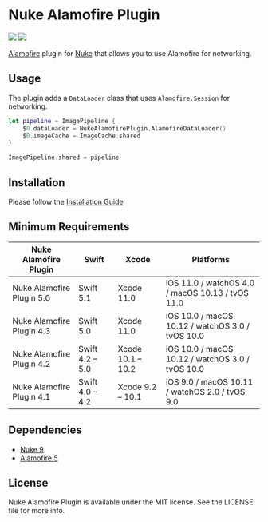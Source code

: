 # Nuke Alamofire Plugin

<p align="left">
<a href="https://cocoapods.org"><img src="https://img.shields.io/cocoapods/v/Nuke-Alamofire-Plugin.svg"></a>
<img src="https://img.shields.io/badge/supports-Swift%20Package%20Manager%2C%20CocoaPods%2C%20Carthage-green.svg">
</p>

[Alamofire](https://github.com/Alamofire/Alamofire) plugin for [Nuke](https://github.com/kean/Nuke) that allows you to use Alamofire for networking.

## Usage

The plugin adds a `DataLoader` class that uses `Alamofire.Session` for networking.

```swift
let pipeline = ImagePipeline {
    $0.dataLoader = NukeAlamofirePlugin.AlamofireDataLoader()
    $0.imageCache = ImageCache.shared
}

ImagePipeline.shared = pipeline
```

## Installation

Please follow the [Installation Guide](https://github.com/kean/Nuke-Alamofire-Plugin/blob/master/Documentation/Guides/Installation%20Guide.md)

## Minimum Requirements

| Nuke Alamofire Plugin            | Swift                 | Xcode                | Platforms                                          |
|----------------------------------|-----------------------|----------------------|----------------------------------------------------|
| Nuke Alamofire Plugin 5.0      | Swift 5.1       | Xcode 11.0      | iOS 11.0 / watchOS 4.0 / macOS 10.13 / tvOS 11.0  |
| Nuke Alamofire Plugin 4.3        | Swift 5.0            | Xcode 11.0            | iOS 10.0 / macOS 10.12 / watchOS 3.0 / tvOS 10.0   |
| Nuke Alamofire Plugin 4.2        | Swift 4.2 – 5.0       | Xcode 10.1 – 10.2    | iOS 10.0 / macOS 10.12 / watchOS 3.0 / tvOS 10.0   |
| Nuke Alamofire Plugin 4.1        | Swift 4.0 – 4.2       | Xcode 9.2 – 10.1     | iOS 9.0 / macOS 10.11 / watchOS 2.0 / tvOS 9.0     | 

## Dependencies

- [Nuke 9](https://github.com/kean/Nuke)
- [Alamofire 5](https://github.com/Alamofire/Alamofire)

## License

Nuke Alamofire Plugin is available under the MIT license. See the LICENSE file for more info.
